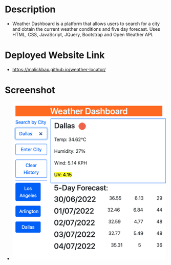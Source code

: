 # Description
- Weather Dashboard is a platform that allows users to search for a city and obtain the current weather conditions and five day forecast. Uses HTML, CSS, JavaScript, JQuery, Bootstrap and Open Weather API.


# Deployed Website Link
- https://malickbax.github.io/weather-locator/

# Screenshot 
- ![Homepage screenshot](./assets/images/Screenshot%20.png) 
